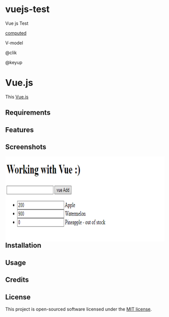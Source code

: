 # vuejs-test
Vue js Test

[computed](https://v2.vuejs.org/v2/guide/computed.html?redirect=true)

V-model

@clik

@keyup



# Vue.js

This [Vue.js](https://v2.vuejs.org)

## Requirements

## Features

## Screenshots



<img align="left" height="270px" alt="Coding" src="public\img\Screenshot 2022-03-21-114517.png" />




## Installation

## Usage

## Credits

## License

This project is open-sourced software licensed under the [MIT license](LICENSE.md).
